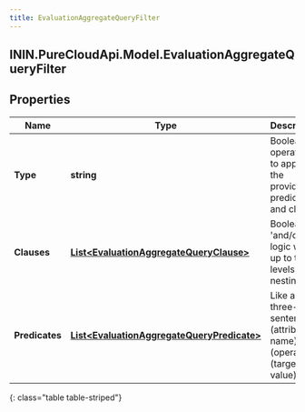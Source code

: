 ```yaml
---
title: EvaluationAggregateQueryFilter
---
```

## ININ.PureCloudApi.Model.EvaluationAggregateQueryFilter

## Properties

|Name | Type | Description | Notes|
|------------ | ------------- | ------------- | -------------|
| **Type** | **string** | Boolean operation to apply to the provided predicates and clauses | |
| **Clauses** | [**List&lt;EvaluationAggregateQueryClause&gt;**](EvaluationAggregateQueryClause.html) | Boolean &#39;and/or&#39; logic with up to two-levels of nesting | [optional] |
| **Predicates** | [**List&lt;EvaluationAggregateQueryPredicate&gt;**](EvaluationAggregateQueryPredicate.html) | Like a three-word sentence: (attribute-name) (operator) (target-value). | [optional] |
{: class="table table-striped"}


